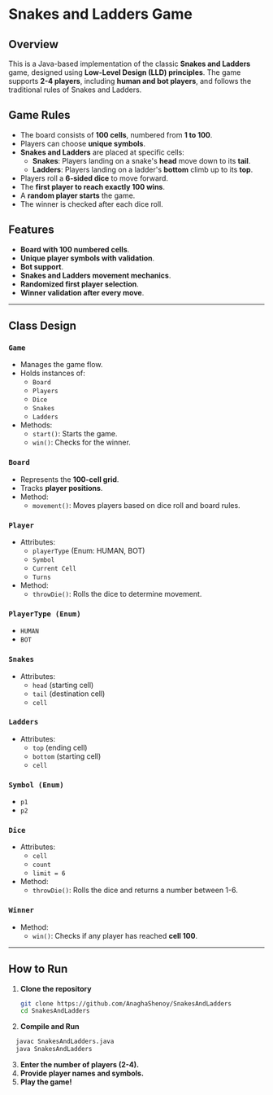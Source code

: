 # Snakes and Ladders Game

## Overview
This is a Java-based implementation of the classic **Snakes and Ladders** game, designed using **Low-Level Design (LLD) principles**. The game supports **2-4 players**, including **human and bot players**, and follows the traditional rules of Snakes and Ladders.

## Game Rules
- The board consists of **100 cells**, numbered from **1 to 100**.
- Players can choose **unique symbols**.
- **Snakes and Ladders** are placed at specific cells:
  - **Snakes**: Players landing on a snake's **head** move down to its **tail**.
  - **Ladders**: Players landing on a ladder's **bottom** climb up to its **top**.
- Players roll a **6-sided dice** to move forward.
- The **first player to reach exactly 100 wins**.
- A **random player starts** the game.
- The winner is checked after each dice roll.

## Features
- **Board with 100 numbered cells**.
- **Unique player symbols with validation**.
- **Bot support**.
- **Snakes and Ladders movement mechanics**.
- **Randomized first player selection**.
- **Winner validation after every move**.

---

## Class Design

### `Game`
- Manages the game flow.
- Holds instances of:
  - `Board`
  - `Players`
  - `Dice`
  - `Snakes`
  - `Ladders`
- Methods:
  - `start()`: Starts the game.
  - `win()`: Checks for the winner.

### `Board`
- Represents the **100-cell grid**.
- Tracks **player positions**.
- Method:
  - `movement()`: Moves players based on dice roll and board rules.

### `Player`
- Attributes:
  - `playerType` (Enum: HUMAN, BOT)
  - `Symbol`
  - `Current Cell`
  - `Turns`
- Method:
  - `throwDie()`: Rolls the dice to determine movement.

### `PlayerType (Enum)`
- `HUMAN`
- `BOT`

### `Snakes`
- Attributes:
  - `head` (starting cell)
  - `tail` (destination cell)
  - `cell`

### `Ladders`
- Attributes:
  - `top` (ending cell)
  - `bottom` (starting cell)
  - `cell`

### `Symbol (Enum)`
- `p1`
- `p2`

### `Dice`
- Attributes:
  - `cell`
  - `count`
  - `limit = 6`
- Method:
  - `throwDie()`: Rolls the dice and returns a number between 1-6.

### `Winner`
- Method:
  - `win()`: Checks if any player has reached **cell 100**.

---

## How to Run
1. **Clone the repository**
   ```sh
   git clone https://github.com/AnaghaShenoy/SnakesAndLadders
   cd SnakesAndLadders
   ```
2. **Compile and Run**
```sh
  javac SnakesAndLadders.java
  java SnakesAndLadders
```
3. **Enter the number of players (2-4).**
4. **Provide player names and symbols.**
5. **Play the game!**

